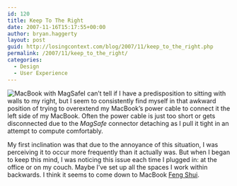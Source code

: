 ```yaml
---
id: 120
title: Keep To The Right
date: 2007-11-16T15:17:55+00:00
author: bryan.haggerty
layout: post
guid: http://losingcontext.com/blog/2007/11/keep_to_the_right.php
permalink: /2007/11/keep_to_the_right/
categories:
  - Design
  - User Experience
---
```

 <img src='http://bryanhaggerty.com/blog/wp-content/uploads/2007/11/macbook-magsafe.jpg' alt='MacBook with MagSafe' class="image-right" />I can&#8217;t tell if I have a predisposition to sitting with walls to my right, but I seem to consistently find myself in that awkward position of trying to overextend my MacBook&#8217;s power cable to connect it the left side of my MacBook. Often the power cable is just too short or gets disconnected due to the _MagSafe_ connector detaching as I pull it tight in an attempt to compute comfortably.

My first inclination was that due to the annoyance of this situation, I was perceiving it to occur more frequently than it actually was. But when I began to keep this mind, I was noticing this issue each time I plugged in: at the office or on my couch. Maybe I&#8217;ve set up all the spaces I work within backwards. I think it seems to come down to MacBook [Feng Shui](http://en.wikipedia.org/wiki/Feng_shui).